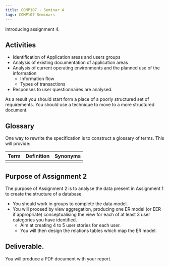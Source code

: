 ```yaml
---
title: COMP107 - Seminar 4
tags: COMP107 Seminars
---
```

Introducing assignment 4.
## Activities
* Identification of Application areas and users groups
* Analysis of existing documentation of application areas
* Analysis of current operating environments and the planned use of the information
	* Information flow
	* Types of transactions
* Responses to user questionnaires are analysed.

As a result you should start form a place of a poorly structured set of requirements. You should use a technique to move to a more structured document.

## Glossary

One way to rewrite the specification is to construct a glossary of terms. This will provide:

| Term | Definition | Synonyms |
| --- | --- | --- |
| | | |

## Purpose of Assignment 2
The purpose of Assignment 2 is to analyse the data present in Assignment 1 to create the structure of a database.

* You should work in groups to complete the data model.
* You will proceed by view aggregation, producing one ER model (or EER if appropriate) conceptualising the view for each of at least 3 user categories you have identified. 
	* Aim at creating 4 to 5 user stories for each user.
	* You will then design the relations tables which map the ER model.

## Deliverable. 
You will produce a PDF document with your report.
